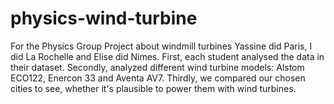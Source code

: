 # physics-wind-turbine
For the Physics Group Project about windmill turbines
Yassine did Paris, I did La Rochelle and Elise did Nimes. First, each student analysed the data in their dataset. Secondly, analyzed different wind turbine models: Alstom ECO122, Enercon 33 and Aventa AV7. Thirdly, we compared our chosen cities to see, whether it's plausible to power them with wind turbines.
